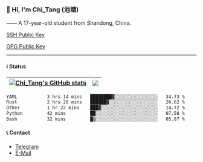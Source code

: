 ### 👋 Hi, I'm Chi_Tang (池塘)

—— A 17-year-old student from Shandong, China.

[SSH Public Key](https://gist.githubusercontent.com/chitang233/741d438a469cb8c74a6aed6e6e9b3ff1/raw/2f2b0470511fe08f07fe8c99a6853ae98910652d/SSH%2520Public%2520Key)

[GPG Public Key](https://github.com/chitang233.gpg)

---

#### ℹ️ Status

| <a href="https://github.com/anuraghazra/github-readme-stats"><img align="center" src="https://github-readme-stats.vercel.app/api?username=chitang233&show_icons=true&include_all_commits=true&theme=buefy&hide_border=true" alt="Chi_Tang's GitHub stats" /></a> | <a href="https://github.com/anuraghazra/github-readme-stats"><img align="center" src="https://github-readme-stats.vercel.app/api/top-langs/?username=chitang233&layout=compact&theme=buefy&hide_border=true" /></a> |
| ------------- | ------------- |

<!--START_SECTION:waka-->

```txt
YAML           3 hrs 14 mins   ████████▓░░░░░░░░░░░░░░░░   34.73 %
Rust           2 hrs 28 mins   ██████▓░░░░░░░░░░░░░░░░░░   26.62 %
Other          1 hr 22 mins    ███▓░░░░░░░░░░░░░░░░░░░░░   14.72 %
Python         42 mins         ██░░░░░░░░░░░░░░░░░░░░░░░   07.58 %
Bash           32 mins         █▒░░░░░░░░░░░░░░░░░░░░░░░   05.87 %
```

<!--END_SECTION:waka-->

#### 📞 Contact
  - [Telegram](https://t.me/chitang233)
  - [E-Mail](mailto:me@chitang.dev)

